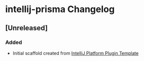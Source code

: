 <!-- Keep a Changelog guide -> https://keepachangelog.com -->

# intellij-prisma Changelog

## [Unreleased]
### Added
- Initial scaffold created from [IntelliJ Platform Plugin Template](https://github.com/JetBrains/intellij-platform-plugin-template)
